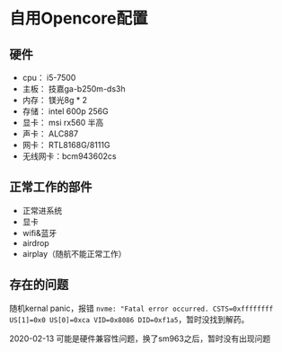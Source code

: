 # 自用Opencore配置

## 硬件
- cpu： i5-7500
- 主板： 技嘉ga-b250m-ds3h
- 内存： 镁光8g * 2
- 存储： intel 600p 256G
- 显卡： msi rx560 半高
- 声卡： ALC887
- 网卡： RTL8168G/8111G
- 无线网卡：bcm943602cs


## 正常工作的部件
- 正常进系统
- 显卡
- wifi&蓝牙
- airdrop
- airplay（随航不能正常工作）


## 存在的问题
随机kernal panic，报错 `nvme: "Fatal error occurred. CSTS=0xffffffff US[1]=0x0 US[0]=0xca VID=0x8086 DID=0xf1a5`，暂时没找到解药。

2020-02-13 可能是硬件兼容性问题，换了sm963之后，暂时没有出现问题